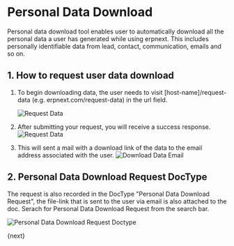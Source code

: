 <!--add breadcrumbs-->

# Personal Data Download

Personal data download tool enables user to automatically download all the personal data a user has generated while using erpnext. This includes personally identifiable data from lead, contact, communication, emails and so on.

## 1. How to request user data download

1. To begin downloading data, the user needs to visit [host-name]/request-data (e.g. erpnext.com/request-data) in the url field.

    <img class="screenshot" alt="Request Data" src="{{docs_base_url}}/assets/img/setup/personal-data-download-request/request-data-webform.png">

2. After submitting your request, you will receive a success response.
    <img class="screenshot" alt="Request Data" src="{{docs_base_url}}/assets/img/setup/personal-data-download-request/download-request-succes.png">

3. This will sent a mail with a download link of the data to the email address associated with the user.
    <img class="screenshot" alt="Download Data Email" src="{{docs_base_url}}/assets/img/setup/personal-data-download-request/download-data-email.png">

## 2. Personal Data Download Request DocType

The request is also recorded in the DocType "Personal Data Download Request", the file-link that is sent to the user via email is also attached to the doc. Serach for Personal Data Download Request from the search bar.

<img class="screenshot" alt="Personal Data Download Request Doctype" src="{{docs_base_url}}/assets/img/setup/personal-data-download-request/personal-data-download-request-doctype.png">

{next}